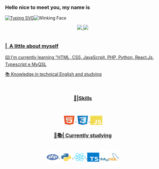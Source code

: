  ### Hello nice to meet you, my name is 
[![Typing SVG](https://readme-typing-svg.herokuapp.com?font=Rubik+Dirt&size=33&pause=1000&background=08050500&width=435&lines=Alexis+Oliveira)](https://github.com/AlexisOliveira123)<img src="https://emojipedia-us.s3.amazonaws.com/source/microsoft-teams/337/winking-face_1f609.png" srcset="https://emojipedia-us.s3.amazonaws.com/source/microsoft-teams/337/winking-face_1f609.png 2x" alt="Winking Face" title="Winking Face" width="52" height="52">

<div align="center">
  <a href="https://github.com/rafaballerini">
  <img height="180em" src="https://github-readme-stats.vercel.app/api?username=rafaballerini&show_icons=true&theme=dracula&include_all_commits=true&count_private=true"/>
  <img height="180em" src="https://github-readme-stats.vercel.app/api/top-langs/?username=rafaballerini&layout=compact&langs_count=7&theme=dracula"/>
</div>
<div style="display: inline_block"><br>
  
<h3>  | &nbsp;A little about myself</h3>
 
⌨️ I'm currently learning "HTML, CSS, JavaScrpit, PHP, Python, React.Js, Typescript e MyQSL
<p align="left">

📚 Knowledge in technical English and studying 
<p align="left">
</p>
<br>
<div style="display: inline_block" align="center">
	
	
###  <p align="center">🧩|Skills</p>
<p align="center" style="display: flex;">
 
  <div style="display: inline_block"><br>
  <img align="center" alt="Rafa-HTML" height="30" width="40" src="https://raw.githubusercontent.com/devicons/devicon/master/icons/html5/html5-original.svg">
  <img align="center" alt="Rafa-CSS" height="30" width="40" src="https://raw.githubusercontent.com/devicons/devicon/master/icons/css3/css3-original.svg">
  <img align="center" alt="Rafa-Js" height="30" width="40" src="https://raw.githubusercontent.com/devicons/devicon/master/icons/javascript/javascript-plain.svg">
  

###  📝📚| **Currently studying**</p>
<p align="center" style="display: flex;">
<div>
  
  <img align="center" alt="Alexis-Php" height="40" widht="50" src="https://raw.githubusercontent.com/devicons/devicon/master/icons/php/php-plain.svg">
  <img align="center" alt="Alexis-Python" height="30" width="40" src="https://raw.githubusercontent.com/devicons/devicon/master/icons/python/python-original.svg">
  <img align="center" alt="Alexis-React" height="30" width="40" src="https://raw.githubusercontent.com/devicons/devicon/master/icons/react/react-original.svg">
  <img align="center" alt="Alexis-Ts" height="30" width="40" src="https://raw.githubusercontent.com/devicons/devicon/master/icons/typescript/typescript-plain.svg">
  <img align="center" alt="Alexis-Sql" height="50" width="60" src="https://raw.githubusercontent.com/devicons/devicon/master/icons/mysql/mysql-original-wordmark.svg">
          

                                                                                                                                                

